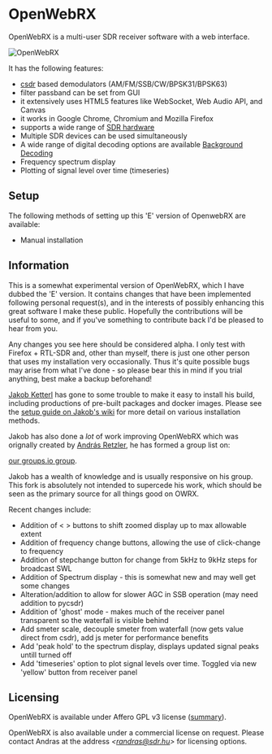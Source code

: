 OpenWebRX
=========

OpenWebRX is a multi-user SDR receiver software with a web interface. 

![OpenWebRX](https://github.com/eroyee/openwebrx_E/blob/develop/owrx_versionE_screenshot_with_ghost_june_11th_22.jpg)

It has the following features:

- [csdr](https://github.com/jketterl/csdr) based demodulators (AM/FM/SSB/CW/BPSK31/BPSK63)
- filter passband can be set from GUI
- it extensively uses HTML5 features like WebSocket, Web Audio API, and Canvas
- it works in Google Chrome, Chromium and Mozilla Firefox
- supports a wide range of [SDR hardware](https://github.com/jketterl/openwebrx/wiki/Supported-Hardware#sdr-devices)
- Multiple SDR devices can be used simultaneously
- A wide range of digital decoding options are available [Background Decoding](https://github.com/jketterl/openwebrx/wiki/Background-decoding)
- Frequency spectrum display
- Plotting of signal level over time (timeseries)

## Setup

The following methods of setting up this 'E' version of OpenwebRX are available:

- Manual installation

## Information

This is a somewhat experimental version of OpenWebRX, which I have dubbed the 'E' version. It contains changes that have been implemented following personal request(s), and in the interests of possibly enhancing this great software I make these public. Hopefully the contributions will be useful to some, and if you've something to contribute back I'd be pleased to hear from you. 

Any changes you see here should be considered alpha. I only test with Firefox + RTL-SDR and, other than myself, there is just one other person
that uses my installation very occasionally. Thus it's quite possible bugs may arise from what I've done - so please bear this in mind 
if you trial anything, best make a backup beforehand!

[Jakob Ketterl](https://github.com/jketterl/) has gone to some trouble to make it easy to install his build, including productions of pre-built packages and docker images. Please see the [setup guide on Jakob's wiki](https://github.com/jketterl/openwebrx/wiki/Setup-Guide) for more detail on various installation methods.

Jakob has also done a *lot* of work improving OpenWebRX which was orignally created by [András Retzler](https://github.com/ha7ilm), he has formed a group list on:

[our groups.io group](https://groups.io/g/openwebrx).

Jakob has a wealth of knowledge and is usually responsive on his group. This fork is absolutely not intended
to supercede his work, which should be seen as the primary source for all things good on OWRX. 

Recent changes include:

*  Addition of < > buttons to shift zoomed display up to max allowable extent
*  Addition of frequency change buttons, allowing the use of click-change to frequency
*  Addition of stepchange button for change from 5kHz to 9kHz steps for broadcast SWL
*  Addition of Spectrum display - this is somewhat new and may well get some changes 
*  Alteration/addition to allow for slower AGC in SSB operation (may need addition to pycsdr)
*  Addition of 'ghost' mode - makes much of the receiver panel transparent so the waterfall is visible behind
*  Add smeter scale, decouple smeter from waterfall (now gets value direct from csdr), add js meter for performance benefits
*  Add 'peak hold' to the spectrum display, displays updated signal peaks untill turned off
*  Add 'timeseries' option to plot signal levels over time. Toggled via new 'yellow' button from receiver panel

## Licensing

OpenWebRX is available under Affero GPL v3 license
([summary](https://tldrlegal.com/license/gnu-affero-general-public-license-v3-(agpl-3.0))).

OpenWebRX is also available under a commercial license on request. Please contact Andras at the address
*&lt;randras@sdr.hu&gt;* for licensing options. 
